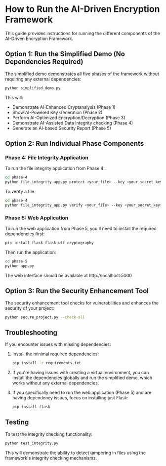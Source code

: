 # How to Run the AI-Driven Encryption Framework

This guide provides instructions for running the different components of the AI-Driven Encryption Framework.

## Option 1: Run the Simplified Demo (No Dependencies Required)

The simplified demo demonstrates all five phases of the framework without requiring any external dependencies:

```bash
python simplified_demo.py
```

This will:
- Demonstrate AI-Enhanced Cryptanalysis (Phase 1)
- Show AI-Powered Key Generation (Phase 2)
- Perform AI-Optimized Encryption/Decryption (Phase 3)
- Demonstrate AI-Assisted Data Integrity checking (Phase 4)
- Generate an AI-based Security Report (Phase 5)

## Option 2: Run Individual Phase Components

### Phase 4: File Integrity Application

To run the file integrity application from Phase 4:

```bash
cd phase-4
python file_integrity_app.py protect <your_file> --key <your_secret_key>
```

To verify a file:

```bash
cd phase-4
python file_integrity_app.py verify <your_file> --key <your_secret_key>
```

### Phase 5: Web Application

To run the web application from Phase 5, you'll need to install the required dependencies first:

```bash
pip install flask flask-wtf cryptography
```

Then run the application:

```bash
cd phase-5
python app.py
```

The web interface should be available at http://localhost:5000

## Option 3: Run the Security Enhancement Tool

The security enhancement tool checks for vulnerabilities and enhances the security of your project:

```bash
python secure_project.py --check-all
```

## Troubleshooting

If you encounter issues with missing dependencies:

1. Install the minimal required dependencies:
   ```bash
   pip install -r requirements.txt
   ```

2. If you're having issues with creating a virtual environment, you can install the dependencies globally and run the simplified demo, which works without any external dependencies.

3. If you specifically need to run the web application (Phase 5) and are having dependency issues, focus on installing just Flask:
   ```bash
   pip install flask
   ```

## Testing

To test the integrity checking functionality:

```bash
python test_integrity.py
```

This will demonstrate the ability to detect tampering in files using the framework's integrity checking mechanisms.
